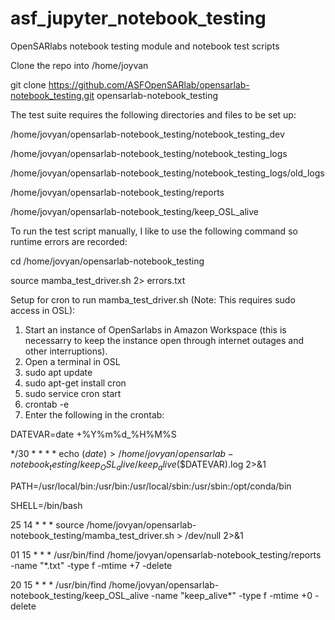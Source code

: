 # asf_jupyter_notebook_testing
OpenSARlabs notebook testing module and notebook test scripts

Clone the repo into /home/joyvan

git clone https://github.com/ASFOpenSARlab/opensarlab-notebook_testing.git opensarlab-notebook_testing


The test suite requires the following directories and files to be set up:


/home/jovyan/opensarlab-notebook_testing/notebook_testing_dev

/home/jovyan/opensarlab-notebook_testing/notebook_testing_logs

/home/jovyan/opensarlab-notebook_testing/notebook_testing_logs/old_logs

/home/jovyan/opensarlab-notebook_testing/reports

/home/jovyan/opensarlab-notebook_testing/keep_OSL_alive



To run the test script manually, I like to use the following command so runtime errors are recorded:

cd /home/jovyan/opensarlab-notebook_testing

source mamba_test_driver.sh 2> errors.txt


Setup for cron to run mamba_test_driver.sh (Note: This requires sudo access in OSL):

1) Start an instance of OpenSarlabs in Amazon Workspace (this is necessarry to keep the instance open through internet outages and other interruptions).
2) Open a terminal in OSL
3) sudo apt update
4) sudo apt-get install cron
5) sudo service cron start
6) crontab -e
7) Enter the following in the crontab:

DATEVAR=date +%Y%m%d_%H%M%S

*/30 * * * * echo $(date)  > /home/jovyan/opensarlab-notebook_testing/keep_OSL_alive/keep_alive$($DATEVAR).log 2>&1

PATH=/usr/local/bin:/usr/bin:/usr/local/sbin:/usr/sbin:/opt/conda/bin

SHELL=/bin/bash

25 14 * * * source /home/jovyan/opensarlab-notebook_testing/mamba_test_driver.sh > /dev/null 2>&1

01 15 * * * /usr/bin/find /home/jovyan/opensarlab-notebook_testing/reports -name "*.txt" -type f -mtime +7 -delete

20 15 * * * /usr/bin/find /home/jovyan/opensarlab-notebook_testing/keep_OSL_alive -name "keep_alive*" -type f -mtime +0 -delete
